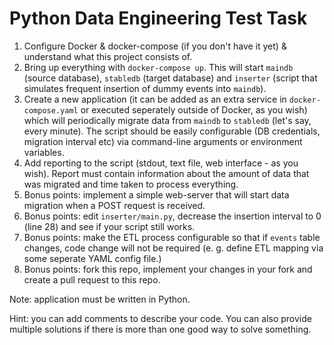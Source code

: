 # Python Data Engineering Test Task

1. Configure Docker & docker-compose (if you don't have it yet) & understand what this project consists of.
2. Bring up everything with `docker-compose up`. This will start `maindb` (source database), `stabledb` (target database) and `inserter` (script that simulates frequent insertion of dummy events into `maindb`).
3. Create a new application (it can be added as an extra service in `docker-compose.yaml` or executed seperately outside of Docker, as you wish) which will periodically migrate data from `maindb` to `stabledb` (let's say, every minute). The script should be easily configurable (DB credentials, migration interval etc) via command-line arguments or environment variables.
4. Add reporting to the script (stdout, text file, web interface - as you wish). Report must contain information about the amount of data that was migrated and time taken to process everything.
5. Bonus points: implement a simple web-server that will start data migration when a POST request is received.
6. Bonus points: edit `inserter/main.py`, decrease the insertion interval to 0 (line 28) and see if your script still works.
7. Bonus points: make the ETL process configurable so that if `events` table changes, code change will not be required (e. g. define ETL mapping via some seperate YAML config file.)
8. Bonus points: fork this repo, implement your changes in your fork and create a pull request to this repo.

Note: application must be written in Python.

Hint: you can add comments to describe your code. You can also provide multiple solutions if there is more than one good way to solve something.
